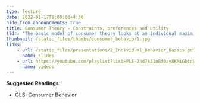 ```yaml
---
type: lecture
date: 2022-01-17T8:00:00+4:30
hide_from_announcments: true
title: Consumer Theory - Constraints, preferences and utility
tldr: "The basic model of consumer theory looks at an individual maximizing utility (happiness) with also having constraints helps us understand which goods, and how much of each, to consume."
thumbnail: /static_files/thumbs/consumer_behavior1.jpg
links: 
    - url: /static_files/presentations/2_Individual_Behavior_Basics.pdf
      name: slides
    - url: https://youtube.com/playlist?list=PLS-2hd7k31n8f0ay8KMiGbtdBeEIJ16Yy
      name: videos
---
```

**Suggested Readings:**
- GLS: Consumer Behavior
